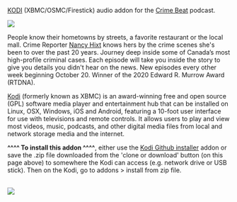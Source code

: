 <a href="kodi.tv">KODI<a> (XBMC/OSMC/Firestick) audio addon for the <a href="https://curiouscast.ca/podcast/crime-beat/">Crime Beat</a> podcast.<br>

<img src="https://www.omnycontent.com/d/playlist/fdc2ad13-d199-4e97-b2db-a59300cb6cc2/45a0e162-b88a-43bc-8c19-a9eb0140c1d3/cb6a559a-e724-47a5-8346-a9eb0142740e/podcast.rss"><br>

People know their hometowns by streets, a favorite restaurant or the local mall. Crime Reporter <a href="https://twitter.com/NancyHixt">Nancy Hixt</a> knows hers by the crime scenes she's been to over the past 20 years. Journey deep inside some of Canada’s most high-profile criminal cases. Each episode will take you inside the story to give you details you didn't hear on the news. New episodes every other week beginning October 20. Winner of the 2020 Edward R. Murrow Award (RTDNA).<br>

<a href="www.kodi.tv">Kodi</a> (formerly known as XBMC) is an award-winning free and open source (GPL) software media player and entertainment hub that can be installed on Linux, OSX, Windows, iOS and Android, featuring a 10-foot user interface for use with televisions and remote controls. It allows users to play and view most videos, music, podcasts, and other digital media files from local and network storage media and the internet.<br>

<b>^^^^ To install this addon ^^^^</b>, either use the <a href="https://www.tvaddons.co/github-browser-kodi/">Kodi Github installer</a> addon or save the .zip file downloaded from the 'clone or download' button (on this page above) to somewhere the Kodi can access (e.g. network drive or USB stick). Then on the Kodi, go to addons > install from zip file.<br>

<br><a href="http://www.kodi.tv"><img src="https://kodi.tv/sites/default/files/page/field_image/about--devices.jpg">
